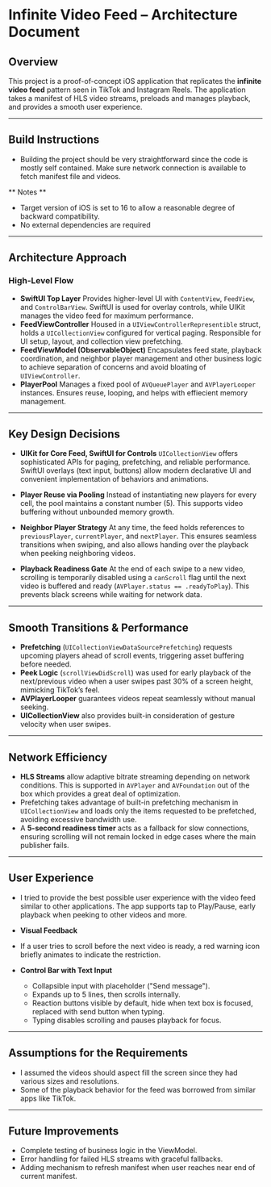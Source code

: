 
# Infinite Video Feed – Architecture Document

## Overview

This project is a proof-of-concept iOS application that replicates the **infinite video feed** pattern seen in TikTok and Instagram Reels. The application takes a manifest of HLS video streams, preloads and manages playback, and provides a smooth user experience.

---

## Build Instructions

* Building the project should be very straightforward since the code is mostly self contained. Make sure network connection is available to fetch manifest file and videos.

** Notes **
* Target version of iOS is set to 16 to allow a reasonable degree of backward compatibility.
* No external dependencies are required

---

## Architecture Approach

### High-Level Flow

* **SwiftUI Top Layer**
  Provides higher-level UI with `ContentView`, `FeedView`, and `ControlBarView`. SwiftUI is used for overlay controls, while UIKit manages the video feed for maximum performance.
* **FeedViewController**
  Housed in a `UIViewControllerRepresentible` struct, holds a `UICollectionView` configured for vertical paging. Responsible for UI setup, layout, and collection view prefetching.
* **FeedViewModel (ObservableObject)**
  Encapsulates feed state, playback coordination, and neighbor player management and other business logic to achieve separation of concerns and avoid bloating of `UIViewController`.
* **PlayerPool**
  Manages a fixed pool of `AVQueuePlayer` and `AVPlayerLooper` instances. Ensures reuse, looping, and helps with effiecient memory management.


---

## Key Design Decisions

* **UIKit for Core Feed, SwiftUI for Controls**
  `UICollectionView` offers sophisticated APIs for paging, prefetching, and reliable performance. SwiftUI overlays (text input, buttons) allow modern declarative UI and convenient implementation of behaviors and animations.

* **Player Reuse via Pooling**
  Instead of instantiating new players for every cell, the pool maintains a constant number (5). This supports video buffering without unbounded memory growth.

* **Neighbor Player Strategy**
  At any time, the feed holds references to `previousPlayer`, `currentPlayer`, and `nextPlayer`. This ensures seamless transitions when swiping, and also allows handing over the playback when peeking neighboring videos.

* **Playback Readiness Gate**
  At the end of each swipe to a new video, scrolling is temporarily disabled using a `canScroll` flag until the next video is buffered and ready (`AVPlayer.status == .readyToPlay`). This prevents black screens while waiting for network data.

---

## Smooth Transitions & Performance

* **Prefetching** (`UICollectionViewDataSourcePrefetching`) requests upcoming players ahead of scroll events, triggering asset buffering before needed.
* **Peek Logic** (`scrollViewDidScroll`) was used for early playback of the next/previous video when a user swipes past 30% of a screen height, mimicking TikTok’s feel.
* **AVPlayerLooper** guarantees videos repeat seamlessly without manual seeking.
* **UICollectionView** also provides built-in consideration of gesture velocity when user swipes.

---

## Network Efficiency

* **HLS Streams** allow adaptive bitrate streaming depending on network conditions. This is supported in `AVPlayer` and `AVFoundation` out of the box which provides a great deal of optimization.
* Prefetching takes advantage of built-in prefetching mechanism in `UICollectionView` and loads only the items requested to be prefetched, avoiding excessive bandwidth use.
* A **5-second readiness timer** acts as a fallback for slow connections, ensuring scrolling will not remain locked in edge cases where the main publisher fails.

---

## User Experience

* I tried to provide the best possible user experience with the video feed similar to other applications. The app supports tap to Play/Pause, early playback when peeking to other videos and more.

* **Visual Feedback**

* If a user tries to scroll before the next video is ready, a red warning icon briefly animates to indicate the restriction.
  
* **Control Bar with Text Input**

  * Collapsible input with placeholder ("Send message").
  * Expands up to 5 lines, then scrolls internally.
  * Reaction buttons visible by default, hide when text box is focused, replaced with send button when typing.
  * Typing disables scrolling and pauses playback for focus.



---

## Assumptions for the Requirements

* I assumed the videos should aspect fill the screen since they had various sizes and resolutions.
* Some of the playback behavior for the feed was borrowed from similar apps like TikTok.

---

## Future Improvements

* Complete testing of business logic in the ViewModel.
* Error handling for failed HLS streams with graceful fallbacks.
* Adding mechanism to refresh manifest when user reaches near end of current manifest.
